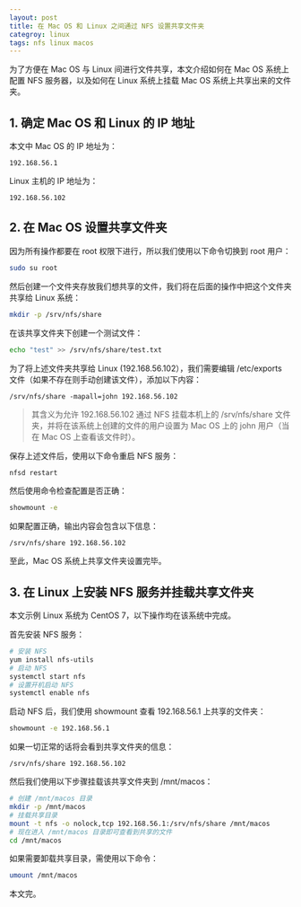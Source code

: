 ```yaml
---
layout: post
title: 在 Mac OS 和 Linux 之间通过 NFS 设置共享文件夹
categroy: linux
tags: nfs linux macos
---
```


为了方便在 Mac OS 与 Linux 间进行文件共享，本文介绍如何在 Mac OS 系统上配置 NFS 服务器，以及如何在 Linux 系统上挂载 Mac OS 系统上共享出来的文件夹。

<!--more-->

## 1. 确定 Mac OS 和 Linux 的 IP 地址

本文中 Mac OS 的 IP 地址为：

```
192.168.56.1
```

Linux 主机的 IP 地址为：

```
192.168.56.102
```

## 2. 在 Mac OS 设置共享文件夹

因为所有操作都要在 root 权限下进行，所以我们使用以下命令切换到 root 用户：

```bash
sudo su root
```

然后创建一个文件夹存放我们想共享的文件，我们将在后面的操作中把这个文件夹共享给 Linux 系统：

```bash
mkdir -p /srv/nfs/share
```

在该共享文件夹下创建一个测试文件：

```bash
echo "test" >> /srv/nfs/share/test.txt
```

为了将上述文件夹共享给 Linux (192.168.56.102），我们需要编辑 /etc/exports 文件（如果不存在则手动创建该文件），添加以下内容：

```
/srv/nfs/share -mapall=john 192.168.56.102
```

> 其含义为允许 192.168.56.102 通过 NFS 挂载本机上的 /srv/nfs/share 文件夹，并将在该系统上创建的文件的用户设置为 Mac OS 上的 john 用户（当在 Mac OS 上查看该文件时）。

保存上述文件后，使用以下命令重启 NFS 服务：

```bash
nfsd restart
```

然后使用命令检查配置是否正确：

```bash
showmount -e
```

如果配置正确，输出内容会包含以下信息：

```
/srv/nfs/share 192.168.56.102
```

至此，Mac OS 系统上共享文件夹设置完毕。

## 3. 在 Linux 上安装 NFS 服务并挂载共享文件夹

本文示例 Linux 系统为 CentOS 7，以下操作均在该系统中完成。

首先安装 NFS 服务：

```bash
# 安装 NFS
yum install nfs-utils
# 启动 NFS
systemctl start nfs
# 设置开机启动 NFS
systemctl enable nfs
```

启动 NFS 后，我们使用 showmount 查看 192.168.56.1 上共享的文件夹：

```bash
showmount -e 192.168.56.1
```

如果一切正常的话将会看到共享文件夹的信息：

```
/srv/nfs/share 192.168.56.102
```

然后我们使用以下步骤挂载该共享文件夹到 /mnt/macos：

```bash
# 创建 /mnt/macos 目录
mkdir -p /mnt/macos
# 挂载共享目录
mount -t nfs -o nolock,tcp 192.168.56.1:/srv/nfs/share /mnt/macos
# 现在进入 /mnt/macos 目录即可查看到共享的文件
cd /mnt/macos
```

如果需要卸载共享目录，需使用以下命令：

```bash
umount /mnt/macos
```

本文完。

